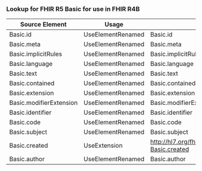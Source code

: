 ### Lookup for FHIR R5 Basic for use in FHIR R4B

| Source Element | Usage | Target |
| -------------- | ----- | ------ |
| Basic.id | UseElementRenamed | Basic.id |
| Basic.meta | UseElementRenamed | Basic.meta |
| Basic.implicitRules | UseElementRenamed | Basic.implicitRules |
| Basic.language | UseElementRenamed | Basic.language |
| Basic.text | UseElementRenamed | Basic.text |
| Basic.contained | UseElementRenamed | Basic.contained |
| Basic.extension | UseElementRenamed | Basic.extension |
| Basic.modifierExtension | UseElementRenamed | Basic.modifierExtension |
| Basic.identifier | UseElementRenamed | Basic.identifier |
| Basic.code | UseElementRenamed | Basic.code |
| Basic.subject | UseElementRenamed | Basic.subject |
| Basic.created | UseExtension | http://hl7.org/fhir/5.0/StructureDefinition/extension-Basic.created |
| Basic.author | UseElementRenamed | Basic.author |
